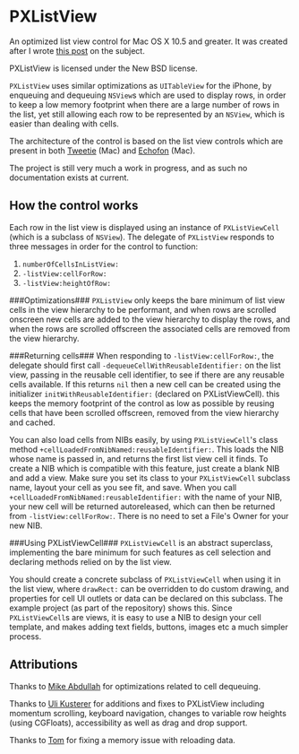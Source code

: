 PXListView
==========

An optimized list view control for Mac OS X 10.5 and greater. It was created after I wrote [this post][1] on the subject.

PXListView is licensed under the New BSD license.

`PXListView` uses similar optimizations as `UITableView` for the iPhone, by enqueuing and dequeuing `NSView`s which are used to display rows, in order to keep a low memory footprint when there are a large number of rows in the list, yet still allowing each row to be represented  by an `NSView`, which is easier than dealing with cells.

The architecture of the control is based on the list view controls which are present in both [Tweetie][2] (Mac) and [Echofon][3] (Mac).

The project is still very much a work in progress, and as such no documentation exists at current.

How the control works
---------------------

Each row in the list view is displayed using an instance of `PXListViewCell` (which is a subclass of `NSView`). The delegate of `PXListView` responds to three messages in order for the control to function:

1. `numberOfCellsInListView:`
2. `-listView:cellForRow:`
3. `-listView:heightOfRow:`

###Optimizations###
`PXListView` only keeps the bare minimum of list view cells in the view hierarchy to be performant, and when rows are scrolled onscreen new cells are added to the view hierarchy to display the rows, and when the rows are scrolled offscreen the associated cells are removed from the view hierarchy.

###Returning cells###
When responding to `-listView:cellForRow:`, the delegate should first call `-dequeueCellWithReusableIdentifier:` on the list view, passing in the reusable cell identifier, to see if there are any reusable cells available. If this returns `nil` then a new cell can be created using the initializer `initWithReusableIdentifier:` (declared on PXListViewCell). this keeps the memory footprint of the control as low as possible by reusing cells that have been scrolled offscreen, removed from the view hierarchy and cached.

You can also load cells from NIBs easily, by using `PXListViewCell`'s class method `+cellLoadedFromNibNamed:reusableIdentifier:`. This loads the NIB whose name is passed in, and returns the first list view cell it finds. To create a NIB which is compatible with this feature, just create a blank NIB and add a view. Make sure you set its class to your `PXListViewCell` subclass name, layout your cell as you see fit, and save. When you call `+cellLoadedFromNibNamed:reusableIdentifier:` with the name of your NIB, your new cell will be returned autoreleased, which can then be returned from `-listView:cellForRow:`. There is no need to set a File's Owner for your new NIB.

###Using PXListViewCell###
`PXListViewCell` is an abstract superclass, implementing the bare minimum for such features as cell selection and declaring methods relied on by the list view.

You should create a concrete subclass of `PXListViewCell` when using it in the list view, where `drawRect:` can be overridden to do custom drawing, and properties for cell UI outlets or data can be declared on this subclass. The example project (as part of the repository) shows this. Since `PXListViewCell`s are views, it is easy to use a NIB to design your cell template, and makes adding text fields, buttons, images etc a much simpler process.

Attributions
------------

Thanks to [Mike Abdullah][4] for optimizations related to cell dequeuing.

Thanks to [Uli Kusterer][5] for additions and fixes to PXListView including momentum scrolling, keyboard navigation, changes to variable row heights (using CGFloats), accessibility as well as drag and drop support.

Thanks to [Tom][6] for fixing a memory issue with reloading data. 

  [1]: http://perspx.com/blog/archives/1427/making-list-views-really-fast/
  [2]: http://www.atebits.com/tweetie-mac/
  [3]: http://www.echofon.com/twitter/mac/
  [4]: http://mikeabdullah.net/
  [5]: http://github.com/uliwitness
  [6]: http://github.com/TvdW